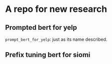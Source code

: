# A repo for new research

## Prompted bert for yelp

`prompt_bert_for_yelp`: just as its name described.

## Prefix tuning bert for siomi



